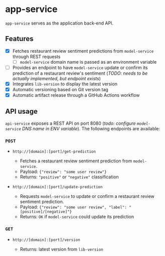 # app-service

`app-service` serves as the application back-end API.

## Features

- [x] Fetches restaurant review sentiment predictions from `model-service` through REST requests
  - [ ] `model-service` domain name is passed as an environment variable
- [ ] Provides an endpoint to have `model-service` update or confirm its prediction of a restaurant review's sentiment (_TODO: needs to be actually implemented, but endpoint exists_)
- [x] Integrates `lib-version` to display the latest version
- [x] Automatic versioning based on Git version tag
- [x] Automatic artifact release through a GitHub Actions workflow

## API usage

`api-service` exposes a REST API on port 8080 (_todo: configure `model-service` DNS name in ENV variable_).
The following endpoints are available:

### `POST`

- `http://[domain]:[port]/get-prediction`

  - Fetches a restaurant review sentiment prediction from `model-service`. 
  - Payload: `{"review": "some user review"}`
  - Returns: `"positive"` or `"negative"` classification

- `http://[domain]:[port]/update-prediction`

  - Requests `model-service` to update or confirm a restaurant review sentiment prediction.
  - Payload: `{"review": "some user review", "label": "[positive]/[negative]"}`
  - Returns: `OK` if `model-service` could update its prediction

### `GET`

- `http://[domain]:[port]/version`
  
  - Returns: latest version from `lib-version`
